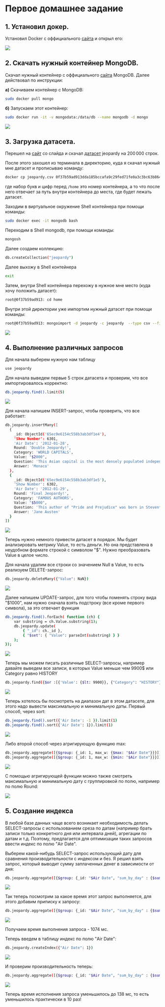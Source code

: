# Первое домашнее задание

## 1. Установил докер.
Установил Docker с оффициального [сайта](https://docs.docker.com/desktop/install/mac-install/) и открыл его:

![](https://github.com/tsar1in/HW_DB_Sber/blob/main/images/1.png)

## 2. Скачать нужный контейнер MongoDB.
Скачал нужный контейнер с оффициального [сайта](https://phoenixnap.com/kb/docker-mongodb) MongoDB.
Далее действовал по инструкции:

**a)** Скачиваем контейнер с MongoDB:
```sh
sudo docker pull mongo
```

**б)** Запускаем этот контейнер:
```sh
sudo docker run -it -v mongodata:/data/db --name mongodb -d mongo
```

![](https://github.com/tsar1in/HW_DB_Sber/blob/main/images/2.png)

## 3. Загрузка датасета.

Перешел на [сайт](https://habr.com/ru/companies/edison/articles/480408/) со слайда и скачал [датасет]( https://www.reddit.com/r/datasets/comments/1uyd0t/200000_jeopardy_questions_in_a_json_file/) jeopardy на $200 \, 000$ строк.

После этого захошел из терминала в директорию, куда я скачал нужный мне датасет и прописываю команду:
```sh
docker cp jeopardy.csv 0f37b59ad913dda185bccafa9c29fed71fe0a3c3bc63b8643750d5e8d33649df:/home/jeopardy.csv
```
где набор букв и цифр перед ```/home``` это номер контейнера, а то что после него отвечает за путь внутри контейнера до места, где будет лежать датасет.

Заходим в виртуальное окружение Shell контейнера при помощи команды:
```sh
sudo docker exec -it mongodb bash
```

Переходим в Shell mongodb, при помощи команды:
```sh
mongosh
```

Далее создаем коллекцию:
```sh
db.createCollection("jeopardy")
```
Далее выхожу в Shell контейнера
```sh
exit
```

Затем, внутри Shell контейнера перехожу в нужное мне место (куда хочу положить датасет):
```sh
root@0f37b59ad913: cd home
```
Внутри этой директории уже импортим нужный датасет при помощи команды:
```sh
root@0f37b59ad913: mongoimport -d jeopardy -c jeopardy  --type csv --file jeopardy.csv  --headerline
```

![](https://github.com/tsar1in/HW_DB_Sber/blob/main/images/3.png)

## 4. Выполнение различных запросов

Для начала выберем нужную нам таблицу 
```sh
use jeopardy
```
Для начала выведем первые 5 строк датасета и проверим, что все импортировалось корректно:
```sh
db.jeopardy.find().limit(5)
```

![](https://github.com/tsar1in/HW_DB_Sber/blob/main/images/4.png)

Для начала напишем INSERT-запрос, чтобы проверить, что все работает:
```sh
db.jeopardy.insertMany([
  {
    _id: ObjectId('65ec9e6154c558b3ab3df1e4'),
    'Show Number': 6301,
    'Air Date': '2012-01-28',
    Round: 'Double Jeopardy!',
    Category: 'WORLD CAPITALS',
    Value: "$2000",
    Question: 'This Asian capital is the most densely populated independent country in the world',
    Answer: 'Monaco'
  },
  {
    _id: ObjectId('65ec9e6154c558b3ab3df1e5'),
    'Show Number': 6302,
    'Air Date': '2012-01-29',
    Round: 'Final Jeopardy!',
    Category: 'FAMOUS AUTHORS',
    Value: "$5000",
    Question: 'This author of "Pride and Prejudice" was born in Steventon, England in 1775',
    Answer: 'Jane Austen'
  }
])
```
![](https://github.com/tsar1in/HW_DB_Sber/blob/main/images/10.png)

Теперь нужно немного привести датасет в порядок. Мы будет анализировать метрику Value, то есть деньги. Но она представлена в неудобном формате строкой с символом "$". Нужно преобразовать Value в целое число.

Для начала удалим все строки со значением Null в Value, то есть реализуем DELETE-запрос:
```sh
db.jeopardy.deleteMany({"Value": NaN})
```

![](https://github.com/tsar1in/HW_DB_Sber/blob/main/images/5.png)

Далее напишем UPDATE-запрос, для того чтобы поменять строку вида "$1000", нам нужно сначала взять подстроку (все кроме первого символа), за это отвечает функция
```sh
db.jeopardy.find().forEach( function (ch) { 
    var substring = ch.Value.substring(1);
    db.jeopardy.update(
        { "_id": ch._id }, 
        { "$set": { "Value": parseInt(substring) } }
    ); 
});
```
![](https://github.com/tsar1in/HW_DB_Sber/blob/main/images/6.png)

Теперь мы можем писать различные SELECT-запросы, например давайте выведем все записи, в которых Value меньше чем 9900$ или Category равно HISTORY
```sh
db.jeopardy.find({$or :[{'Value': {$lt: 9900}}, {"Category": "HISTORY"}]})
```
![](https://github.com/tsar1in/HW_DB_Sber/blob/main/images/7.png)

Теперь хотелось бы посмотреть на диапазон дат в этом датасете, для этого надо вывести максимальную и минимальную даты. Первый способ, через sort:
```sh
db.jeopardy.find().sort({'Air Date': -1 }).limit(1)
db.jeopardy.find().sort({'Air Date': 1}).limit(1)
```
![](https://github.com/tsar1in/HW_DB_Sber/blob/main/images/8.png)

Либо второй способ через агригирующую функцию max:
```sh
db.jeopardy.aggregate([{$group: {_id: 1, max_w: {$max: "$Air Date"}}}])
db.jeopardy.aggregate([{$group: {_id: 1, max_w: {$min: "$Air Date"}}}])
```
![](https://github.com/tsar1in/HW_DB_Sber/blob/main/images/9.png)

С помощью агригирующей функции можно также смотреть максимальную и минимальную дату с группировкой по полю, например по полю Round:

![](https://github.com/tsar1in/HW_DB_Sber/blob/main/images/11.png)

## 5. Создание индекса

В любой базе данных чаще всего возникает необходимость делать SELECT-запросы с использованием среза по датам (например брать записи только конкретного дня или интервала дней), агрегации по датам и т.д. Поэтому, предлагается для оптимизации таких запросов ввести индекс по полю "Air Date".

Выберем какой-нибудь SELECT-запрос использующий дату для сравнения производительности с индексом и без. Я решил взять запрос, который выводит сумму заплаченных денег в зависимости от дня:

```sh
db.jeopardy.aggregate([{$group: {_id: "$Air Date", "sum_by_day" : {$sum: "$Value"}}}])
```

![](https://github.com/tsar1in/HW_DB_Sber/blob/main/images/12.png)

Так теперь посмотрим за какое время этот запрос выполняется, для этого добавим приписку к запросу:
```sh
db.jeopardy.aggregate([{$group: {_id: "$Air Date", "sum_by_day" : {$sum: "$Value"}}}]).explain("executionStats")
```

![](https://github.com/tsar1in/HW_DB_Sber/blob/main/images/13.png)

Получаем время выполнения запроса - 1074 мс.

Теперь введем в таблицу индекс по полю "Air Date":
```sh
db.jeopardy.createIndex({"Air Date": 1})
```
![](https://github.com/tsar1in/HW_DB_Sber/blob/main/images/15.png)

И проверим производительность теперь:
```sh
db.jeopardy.aggregate([{$group: {_id: "$Air Date", "sum_by_day" : {$sum: "$Value"}}}]).explain("executionStats")
```
![](https://github.com/tsar1in/HW_DB_Sber/blob/main/images/14.png)

Теперь время исполнения запроса уменьшилось до 138 мс, то есть уменьшилось практически в 10 раз!
